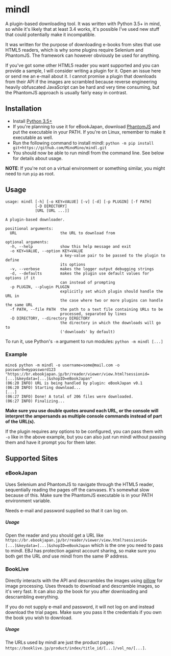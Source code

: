 # mindl
A plugin-based downloading tool. It was written with Python 3.5+ in mind, so while it's likely that at least 3.4 works,
it's possible I've used new stuff that could potentially make it incompatible.

It was written for the purpose of downloading e-books from sites that use HTML5 readers, which is
why some plugins require Selenium and PhantomJS. The framework can however obviously be used for anything.

If you've got some other HTML5 reader you want supported and you can provide a sample, I will consider writing a plugin for it.
Open an issue here or send me an e-mail about it. I cannot promise a plugin that downloads from their API if the images are
scrambled because reverse engineering heavily obfuscated JavaScript can be hard and very time consuming, but the PhantomJS approach is
usually fairly easy in contrast.

## Installation
* Install [Python 3.5+](https://www.python.org/downloads/)
* If you're planning to use it for eBookJapan, download [PhantomJS](http://phantomjs.org/download.html) and put the executable in your PATH. If you're on
Linux, remember to make it executable as well.
* Run the following command to install mindl:
`python -m pip install git+https://github.com/MinoMino/mindl.git`
* You should now be able to run mindl from the command line. See below for details about usage.

**NOTE**: If you're not on a virtual environment or something similar, you might need to run `pip` as root.

## Usage
```
usage: mindl [-h] [-o KEY=VALUE] [-v] [-d] [-p PLUGIN] [-f PATH]
             [-D DIRECTORY]
             [URL [URL ...]]

A plugin-based downloader.

positional arguments:
  URL                   the URL to download from

optional arguments:
  -h, --help            show this help message and exit
  -o KEY=VALUE, --option KEY=VALUE
                        a key-value pair to be passed to the plugin to define
                        its options
  -v, --verbose         makes the logger output debugging strings
  -d, --defaults        makes the plugin use default values for options if it
                        can instead of prompting
  -p PLUGIN, --plugin PLUGIN
                        explicitly set which plugin should handle the URL in
                        the case where two or more plugins can handle the same URL
  -f PATH, --file PATH  the path to a text file containing URLs to be
                        processed, separated by lines
  -D DIRECTORY, --directory DIRECTORY
                        the directory in which the downloads will go to
                        ('downloads' by default)
```

To run it, use Python's `-m` argument to run modules: `python -m mindl [...]`

### Example
```
mino$ python -m mindl -o username=some@mail.com -o password=mypassword123 "https://br.ebookjapan.jp/br/reader/viewer/view.html?sessionid=[...]&keydata=[...]&shopID=eBookJapan"
(06:20 INFO) URL is being handled by plugin: eBookJapan v0.1
(06:20 INFO) Starting download...
[...]
(06:27 INFO) Done! A total of 206 files were downloaded.
(06:27 INFO) Finalizing...
```

**Make sure you use double quotes around each URL, or the console will interpret the ampersands as multiple console commands
instead of part of the URL(s).**

If the plugin requires any options to be configured, you can pass them with `-o` like in the above example, but you can
also just run mindl without passing them and have it prompt you for them later.

## Supported Sites
### eBookJapan
Uses Selenium and PhantomJS to navigate through the HTML5 reader, sequentially reading the pages off the canvases.
It's somewhat slow because of this. Make sure the PhantomJS executable is in your PATH environment variable.

Needs e-mail and password supplied so that it can log on.

##### Usage
Open the reader and you should get a URL like
`https://br.ebookjapan.jp/br/reader/viewer/view.html?sessionid=[...]&keydata=[...]&shopID=eBookJapan`
which is the one you need to pass to mindl. EBJ has protection against account sharing, so make sure
you both get the URL *and* use mindl from the same IP address.

### BookLive
Directly interacts with the API and descrambles the images using [pillow](https://python-pillow.org/) for image
processing. Uses threads to download and descramble images, so it's very fast. It can also zip the book for you
after downloading and descrambling everything.

If you do not supply e-mail and password, it will not log on and instead download the trial pages. Make sure
you pass it the credentials if you own the book you wish to download.

##### Usage
The URLs used by mindl are just the product pages: `https://booklive.jp/product/index/title_id/[...]/vol_no/[...]`.
